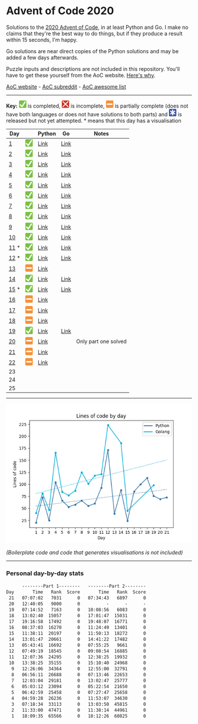 # Advent of Code 2020

Solutions to the [2020 Advent of Code](https://adventofcode.com/2020), in at least Python and Go. I make no claims that they're the best way to do things, but if they produce a result within 15 seconds, I'm happy.

Go solutions are near direct copies of the Python solutions and may be added a few days afterwards.

Puzzle inputs and descriptions are not included in this repository. You'll have to get these yourself from the AoC website. [Here's why](https://www.reddit.com/r/adventofcode/comments/k99rod/sharing_input_data_were_we_requested_not_to/gf2ukkf/?context=3).

[AoC website](https://adventofcode.com) - [AoC subreddit](https://www.reddit.com/r/adventofcode) - [AoC awesome list](https://github.com/Bogdanp/awesome-advent-of-code)

---

**Key:** ![Completed][check] is completed, ![Incomplete][cross] is incomplete, ![Partially complete][partial] is partially complete (does not have both languages or does not have solutions to both parts) and ![Not yet attempted][pending] is released but not yet attempted. \* means that this day has a visualisation

<!-- PARSE START -->

| Day                                 |                                | Python                                    | Go                                    | Notes                |
| ----------------------------------- | ------------------------------ | ----------------------------------------- | ------------------------------------- | -------------------- |
| [1](/01-reportRepair)               | ![Completed][check]            | [Link](/01-reportRepair/python)           | [Link](/01-reportRepair/go)           |                      |
| [2](/02-passwordPhilosophy)         | ![Completed][check]            | [Link](/02-passwordPhilosophy/python)     | [Link](/02-passwordPhilosophy/go)     |                      |
| [3](/03-tobogganTrajectory)         | ![Completed][check]            | [Link](/03-tobogganTrajectory/python)     | [Link](/03-tobogganTrajectory/go)     |                      |
| [4](/04-passportProcessing)         | ![Completed][check]            | [Link](/04-passportProcessing/python)     | [Link](/04-passportProcessing/go)     |                      |
| [5](/05-binaryBoarding)             | ![Completed][check]            | [Link](/05-binaryBoarding/python)         | [Link](/05-binaryBoarding/go)         |                      |
| [6](/06-customCustoms)              | ![Completed][check]            | [Link](/06-customCustoms/python)          | [Link](/06-customCustoms/go)          |                      |
| [7](/07-handyHaversacks)            | ![Completed][check]            | [Link](/07-handyHaversacks/python)        | [Link](/07-handyHaversacks/go)        |                      |
| [8](/08-handheldHalting)            | ![Completed][check]            | [Link](/08-handheldHalting/python)        | [Link](/08-handheldHalting/go)        |                      |
| [9](/09-encodingError)              | ![Completed][check]            | [Link](/09-encodingError/python)          | [Link](/09-encodingError/go)          |                      |
| [10](/10-adapterArray)              | ![Completed][check]            | [Link](/10-adapterArray/python)           | [Link](/10-adapterArray/go)           |                      |
| [11](/11-seatingSystem) \*          | ![Completed][check]            | [Link](/11-seatingSystem/python)          | [Link](/11-seatingSystem/python)      |                      |
| [12](/12-rainRisk) \*               | ![Completed][check]            | [Link](/12-rainRisk/python)               | [Link](/12-rainRisk/go)               |                      |
| [13](/13-shuttleSearch)             | ![Partially complete][partial] | [Link](/13-shuttleSearch/python)          |                                       |                      |
| [14](/14-dockingData)               | ![Completed][check]            | [Link](/14-dockingData/python)            | [Link](/14-dockingData/go)            |                      |
| [15](/15-rambunctiousRecitation) \* | ![Completed][check]            | [Link](/15-rambunctiousRecitation/python) | [Link](/15-rambunctiousRecitation/go) |                      |
| [16](/16-ticketTranslation)         | ![Partially complete][partial] | [Link](/16-ticketTranslation/python)      |                                       |                      |
| [17](/17-conwayCubes)               | ![Partially complete][partial] | [Link](/17-conwayCubes/python)            |                                       |                      |
| [18](/18-operationOrder)            | ![Partially complete][partial] | [Link](/18-operationOrder/python)         |                                       |                      |
| [19](/19-monsterMessages)           | ![Completed][check]            | [Link](/19-monsterMessages/python)        | [Link](/19-monsterMessages/go)        |                      |
| [20](/20-jurassicJigsaw)            | ![Partially complete][partial] | [Link](/20-jurassicJigsaw/python)         |                                       | Only part one solved |
| [21](/21-allergenAmusement)         | ![Partially complete][partial] | [Link](/21-allergenAmusement/python)      |                                       |                      |
| [22](/22-crabCombat)                | ![Partially complete][partial] | [Link](/22-crabCombat/python)             |                                       |                      |
| 23                                  |                                |                                           |                                       |                      |
| 24                                  |                                |                                           |                                       |                      |
| 25                                  |                                |                                           |                                       |                      |

<!-- PARSE END -->

---

![Lines of code per day](https://github.com/codemicro/adventOfCode/blob/master/.github/clocgraph.png?raw=true)

_(Boilerplate code and code that generates visualisations is not included)_

---

<!-- RANK START -->

### Personal day-by-day stats

```
      --------Part 1--------   --------Part 2--------
Day       Time   Rank  Score       Time   Rank  Score
 21   07:07:02   7031      0   07:34:43   6897      0
 20   12:40:05   9000      0          -      -      -
 19   07:14:52   7163      0   10:08:56   6083      0
 18   13:02:40  15057      0   17:01:47  15031      0
 17   19:16:58  17492      0   19:48:07  16771      0
 16   08:37:03  16270      0   11:24:49  13401      0
 15   11:38:11  20197      0   11:50:13  18272      0
 14   13:01:47  20661      0   14:41:22  17482      0
 13   05:43:41  16692      0   07:55:25   9661      0
 12   07:49:19  18545      0   09:08:54  16885      0
 11   12:07:36  24295      0   12:38:25  19932      0
 10   13:38:25  35155      0   15:10:40  24968      0
  9   12:26:06  34364      0   12:55:00  32791      0
  8   06:56:11  26688      0   07:13:46  22653      0
  7   12:03:04  29181      0   13:02:47  25777      0
  6   05:03:12  23094      0   05:22:54  21650      0
  5   06:42:59  25458      0   07:27:47  25658      0
  4   04:59:28  26236      0   11:53:07  34630      0
  3   07:18:34  33113      0   13:03:50  45815      0
  2   11:33:00  47471      0   11:38:14  44961      0
  1   18:09:35  65566      0   18:12:26  60825      0
```

<!-- RANK END -->

[check]: https://github.com/codemicro/adventOfCode/blob/master/.github/check.png?raw=true
[cross]: https://github.com/codemicro/adventOfCode/blob/master/.github/cross.png?raw=true
[partial]: https://github.com/codemicro/adventOfCode/blob/master/.github/partial.png?raw=true
[pending]: https://github.com/codemicro/adventOfCode/blob/master/.github/asterisk.png?raw=true
